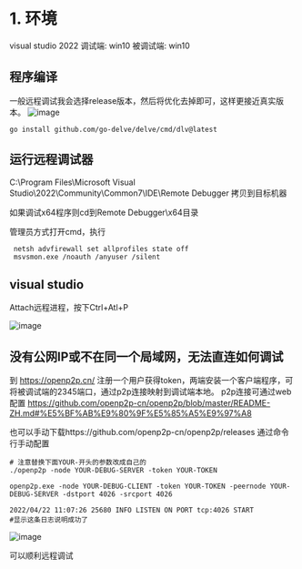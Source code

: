# 1. 环境
visual studio 2022
调试端: win10
被调试端: win10
## 程序编译
一般远程调试我会选择release版本，然后将优化去掉即可，这样更接近真实版本。
![image](/doc/images/release-debug.png)

```
go install github.com/go-delve/delve/cmd/dlv@latest
```

## 运行远程调试器
C:\Program Files\Microsoft Visual Studio\2022\Community\Common7\IDE\Remote Debugger 拷贝到目标机器

如果调试x64程序则cd到Remote Debugger\x64目录

管理员方式打开cmd，执行
```
 netsh advfirewall set allprofiles state off
 msvsmon.exe /noauth /anyuser /silent
```

## visual studio

Attach远程进程，按下Ctrl+Atl+P

![image](/doc/images/vs2022-remote-debug-attach.png)


## 没有公网IP或不在同一个局域网，无法直连如何调试
到 https://openp2p.cn/ 注册一个用户获得token，两端安装一个客户端程序，可将被调试端的2345端口，通过p2p连接映射到调试端本地。
p2p连接可通过web配置 https://github.com/openp2p-cn/openp2p/blob/master/README-ZH.md#%E5%BF%AB%E9%80%9F%E5%85%A5%E9%97%A8

也可以手动下载https://github.com/openp2p-cn/openp2p/releases 通过命令行手动配置

```
# 注意替换下面YOUR-开头的参数改成自己的
./openp2p -node YOUR-DEBUG-SERVER -token YOUR-TOKEN

openp2p.exe -node YOUR-DEBUG-CLIENT -token YOUR-TOKEN -peernode YOUR-DEBUG-SERVER -dstport 4026 -srcport 4026

2022/04/22 11:07:26 25680 INFO LISTEN ON PORT tcp:4026 START 
#显示这条日志说明成功了
```

![image](/doc/images/p2p-debug.png)

可以顺利远程调试
```